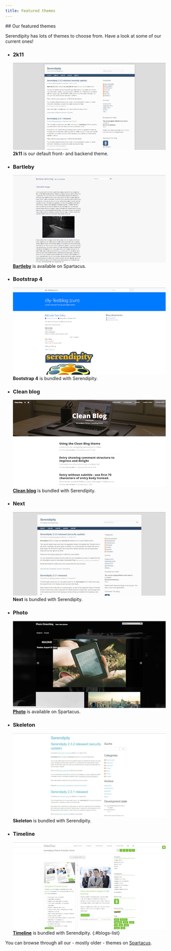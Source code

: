```yaml
---
title: Featured themes
---
```


<section markdown="1">
## Our featured themes

Serendipity has lots of themes to choose from. Have a look at some of
our current ones!

* ### 2k11
  ![2k11 theme](/img/screenshots/themes/2k11.jpg)
  **2k11** is our default front- and backend theme.
* ### Bartleby
  [![Bartleby theme](/img/screenshots/themes/bartleby.jpg)](https://onli.columba.uberspace.de/s9y_2/ "Bartleby demo blog")
  [**Bartleby**](http://www.paskuda.biz/#bartleby) is available on Spartacus.
* ### Bootstrap 4
  ![Bootstrap 4 theme](/img/screenshots/themes/bootstrap4.jpg)
  **Bootstrap 4** is bundled with Serendipity.
* ### Clean blog
  [![Clean blog theme](/img/screenshots/themes/clean-blog.jpg)](http://www.optional-necessity.com/demo/cleanblog/ "Clean blog demo")
  [**Clean blog**](http://www.optional-necessity.com/archives/21-Clean-Blog-A-New-Serendipity-Theme.html) is bundled with Serendipity.
* ### Next
  [![Next theme](/img/screenshots/themes/next.jpg)](https://blog.s9y.org/index.php?user_template=next "Next preview")
  **Next** is bundled with Serendipity.
* ### Photo
  [![Photo theme](/img/screenshots/themes/photo.jpg)](https://onli.columba.uberspace.de/s9y/ "Photo demo blog")
  [**Photo**](http://www.paskuda.biz/#photo) is available on Spartacus.
* ### Skeleton
  [![Skeleton theme](/img/screenshots/themes/skeleton.jpg)](https://blog.s9y.org/index.php?user_template=skeleton "Skeleton preview")
  **Skeleton** is bundled with Serendipity.
* ### Timeline
  [![Timeline theme](/img/screenshots/themes/timeline.jpg)](http://www.optional-necessity.com/demo/timeline/ "Timeline demo blog")
  [**Timeline**](http://www.optional-necessity.com/archives/22-Timeline-A-Serendipiy-Blog-Theme.html) is bundled with Serendipity.
{:#blogs-list}

You can browse through all our - mostly older - themes on [Spartacus](http://spartacus.s9y.org/index.php?mode=template_all).

</section>
